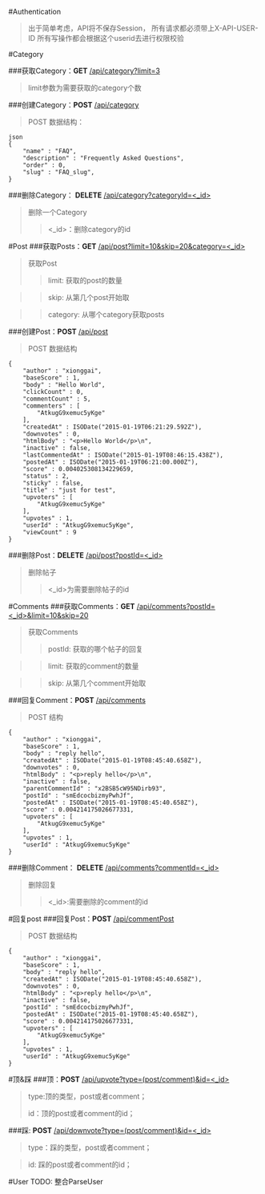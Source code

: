 #Authentication
>出于简单考虑，API将不保存Session，
>所有请求都必须带上X-API-USER-ID
>所有写操作都会根据这个userid去进行权限校验

#Category

###获取Category：**GET** [/api/category?limit=3]()
>limit参数为需要获取的category个数

###创建Category：**POST** [/api/category]()
>POST 数据结构：

```
json
{
    "name" : "FAQ",
    "description" : "Frequently Asked Questions",
    "order" : 0,
    "slug" : "FAQ_slug",
}
```

###删除Category： **DELETE** [/api/category?categoryId=<_id>]()
>删除一个Category
>><_id>：删除category的id

#Post
###获取Posts：**GET** [/api/post?limit=10&skip=20&category=<_id>]()
>获取Post
>> limit: 获取的post的数量

>> skip: 从第几个post开始取

>> category: 从哪个category获取posts

###创建Post：**POST** [/api/post]()
> POST 数据结构

```
{
    "author" : "xionggai",
    "baseScore" : 1,
    "body" : "Hello World",
    "clickCount" : 0,
    "commentCount" : 5,
    "commenters" : [ 
        "AtkugG9xemuc5yKge"
    ],
    "createdAt" : ISODate("2015-01-19T06:21:29.592Z"),
    "downvotes" : 0,
    "htmlBody" : "<p>Hello World</p>\n",
    "inactive" : false,
    "lastCommentedAt" : ISODate("2015-01-19T08:46:15.438Z"),
    "postedAt" : ISODate("2015-01-19T06:21:00.000Z"),
    "score" : 0.004025308134229659,
    "status" : 2,
    "sticky" : false,
    "title" : "just for test",
    "upvoters" : [ 
        "AtkugG9xemuc5yKge"
    ],
    "upvotes" : 1,
    "userId" : "AtkugG9xemuc5yKge",
    "viewCount" : 9
}
```

###删除Post：**DELETE** [/api/post?postId=<_id>]()
> 删除帖子
> ><_id>为需要删除帖子的id


#Comments
###获取Comments：**GET** [/api/comments?postId=<_id>&limit=10&skip=20]()
>获取Comments
>> postId: 获取的哪个帖子的回复

>> limit: 获取的comment的数量

>> skip: 从第几个comment开始取


###回复Comment：**POST** [/api/comments]()
> POST 结构

```
{
    "author" : "xionggai",
    "baseScore" : 1,
    "body" : "reply hello",
    "createdAt" : ISODate("2015-01-19T08:45:40.658Z"),
    "downvotes" : 0,
    "htmlBody" : "<p>reply hello</p>\n",
    "inactive" : false,
    "parentCommentId" : "x2BSB5cW95NDirb93",
    "postId" : "smEdcocbizmyPwhJf",
    "postedAt" : ISODate("2015-01-19T08:45:40.658Z"),
    "score" : 0.004214175026677331,
    "upvoters" : [ 
        "AtkugG9xemuc5yKge"
    ],
    "upvotes" : 1,
    "userId" : "AtkugG9xemuc5yKge"
}
```

###删除Comment： **DELETE** [/api/comments?commentId=<_id>]()
> 删除回复
> ><_id>:需要删除的comment的id

#回复post
###回复Post：**POST** [/api/commentPost]()
> POST 数据结构

```
{
    "author" : "xionggai",
    "baseScore" : 1,
    "body" : "reply hello",
    "createdAt" : ISODate("2015-01-19T08:45:40.658Z"),
    "downvotes" : 0,
    "htmlBody" : "<p>reply hello</p>\n",
    "inactive" : false,
    "postId" : "smEdcocbizmyPwhJf",
    "postedAt" : ISODate("2015-01-19T08:45:40.658Z"),
    "score" : 0.004214175026677331,
    "upvoters" : [ 
        "AtkugG9xemuc5yKge"
    ],
    "upvotes" : 1,
    "userId" : "AtkugG9xemuc5yKge"
}
```

#顶&踩
###顶：**POST** [/api/upvote?type=(post/comment)&id=<_id>]()
> type:顶的类型，post或者comment；
> 
> id：顶的post或者comment的id；

###踩: **POST** [/api/downvote?type=(post/comment)&id=<_id>]()
> type：踩的类型，post或者comment；

> id: 踩的post或者comment的id；



#User
TODO: 整合ParseUser
